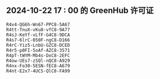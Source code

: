 ## 2024-10-22 17 : 00 的 GreenHub 许可证
```
R4v4-QG6h-Wn67-PPC8-5A67
R4tt-TnuX-vKu8-vfC8-9A77
R4sJ-KeYf-vLfF-G4C8-9DCA
R4s7-6lrC-050F-ngC8-D166
R4rC-Yiz5-LnbU-GZC8-DCED
R4r5-p0FI-5oAf-AZC8-3571
R4pT-tWYM-Mb4s-DxC8-2EFC
R4ow-UEs7-zSQl-nQC8-A929
R4nx-Fo30-5ESN-fEC8-A679
R4nt-E2x7-4UCS-QlC8-FA99
```
